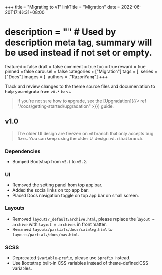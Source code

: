 +++
title = "Migrating to v1"
linkTitle = "Migration"
date = 2022-06-20T17:46:31+08:00
# description = "" # Used by description meta tag, summary will be used instead if not set or empty.
featured = false
draft = false
comment = true
toc = true
reward = true
pinned = false
carousel = false
categories = ["Migration"]
tags = []
series = ["Docs"]
images = []
authors = ["RazonYang"]
+++

Track and review changes to the theme source files and documentation to help you migrate from `v0.*` to `v1`.

<!--more-->

> If you're not sure how to upgrade, see the [Upgradation]({{< ref "/docs/getting-started/upgradation" >}}) guide.

## v1.0

> The older UI design are freezen on `v0` branch that only accepts bug fixes. You can keep using the older UI design with that branch.

### Dependencies

- Bumped Bootstrap from `v5.1` to `v5.2`.

### UI

- Removed the setting panel from top app bar.
- Added the social links on top app bar.
- Placed Docs navigation toggle on top app bar on small screen.

### Layouts

- Removed `layouts/_default/archive.html`, please replace the `layout = archive` with `layout = archives` in front matter.
- Renamed `layouts/partials/docs/catalog.html` to `layouts/partials/docs/nav.html`.

### SCSS

- Deprecated `$variable-prefix`, please use `$prefix` instead.
- Use Bootstrap built-in CSS variables instead of theme-defined CSS variables.
